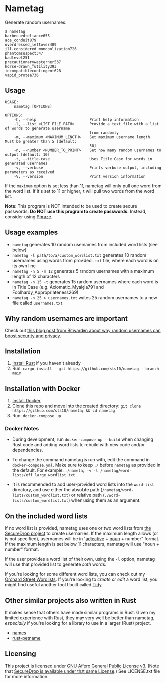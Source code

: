 # Nametag

Generate random usernames.

```text
$ nametag
barbecuedreliance655
ace_conduit879
overdressed_leftover489
ill-considered_monopolization726
phantomsuspect347
badlevel251
precautionarywesterner537
horse-drawn_futility393
incompatiblecontingent628
vapid_protea736
```

## Usage

```text
USAGE:
    nametag [OPTIONS]

OPTIONS:
    -h, --help                        Print help information
    -l, --list <LIST_FILE_PATH>       Provide a text file with a list of words to generate username
                                      from randomly
    -m, --maximum <MAXIMUM_LENGTH>    Set maximum username length. Must be greater than 5 [default:
                                      50]
    -n, --number <NUMBER_TO_PRINT>    Set how many random usernames to output [default: 10]
    -t, --title-case                  Uses Title Case for words in generated usernames
    -v, --verbose                     Prints verbose output, including parameters as received
    -V, --version                     Print version information
```

If the `maximum` option is set less than 11, nametag will only pull one word from the word list. If it's set to 11 or higher, it will pull two words from the word list.

**Note**: This program is NOT intended to be used to create secure passwords. **Do NOT use this program to create passwords.** Instead, consider using [Phraze](https://github.com/sts10/phraze).

## Usage examples

- `nametag` generates 10 random usernames from included word lists (see below)
- `nametag -l path/to/a/custom_wordlist.txt` generates 10 random usernames using words from provided `.txt` file, where each word is on its own line
- `nametag -n 5 -m 12` generates 5 random usernames with a maximum length of 12 characters
- `nametag -n 15 -t` generates 15 random usernames where each word is in Title Case (e.g. Axiomatic_Myalgia791 and Foolhardy_Appropriateness269)
- `nametag -n 25 > usernames.txt` writes 25 random usernames to a new file called `usernames.txt`

## Why random usernames are important

Check out [this blog post from Bitwarden about why random usernames can boost security and privacy](https://bitwarden.com/blog/whats-in-a-user-name/).

## Installation

1. [Install Rust](https://www.rust-lang.org/tools/install) if you haven't already
2. Run: `cargo install --git https://github.com/sts10/nametag --branch main`

## Installation with Docker

1. [Install Docker](https://docs.docker.com/get-docker)
2. Clone this repo and move into the created directory: `git clone https://github.com/sts10/nametag && cd nametag`
3. Run: `docker-compose up`

### Docker Notes

- During development, run `docker-compose up --build` when changing Rust code and adding word lists to rebuild with new code and/or dependencies.

- To change the command nametag is run with, edit the command in `docker-compose.yml`. Make sure to keep `./` before `nametag` as provided in the default. For example: `./nametag -v -l /nametag/word-lists/eff_large_wordlist.txt`

- It is recommended to add user-provided word lists into the `word-list` directory, and use either the absolute path (`/nametag/word-lists/custom_wordlist.txt`) or relative path (`./word-lists/custom_wordlist.txt`) when using them as an argument.

## On the included word lists

If no word list is provided, nametag uses one or two word lists from [the SecureDrop project](https://github.com/freedomofpress/securedrop/) to create usernames. If the maximum length allows (or is not specified), usernames will be in "[adjective](https://github.com/freedomofpress/securedrop/blob/develop/securedrop/dictionaries/adjectives.txt) + [noun](https://github.com/freedomofpress/securedrop/blob/develop/securedrop/dictionaries/nouns.txt) + number" format. If the maximum length is set below 11 characters, nametag will use "noun + number" format.

If the user provides a word list of their own, using the `-l` option, nametag will use that provided list to generate _both_ words. 

If you're looking for some different word lists, you can check out my [Orchard Street Wordlists](https://github.com/sts10/orchard-street-wordlists). If you're looking to _create or edit_ a word list, you might find useful another tool I built called [Tidy](https://github.com/sts10/tidy).

## Other similar projects also written in Rust

It makes sense that others have made similar programs in Rust. Given my limited experience with Rust, they may very well be better than nametag, _especially_ if you're looking for a library to use in a larger (Rust) project.

- [names](https://github.com/fnichol/names)
- [rust-petname](https://github.com/allenap/rust-petname)

## Licensing

This project is licensed under [GNU Affero General Public License v3](https://www.gnu.org/licenses/agpl-3.0.en.html). (Note that [SecureDrop is available under that same License](https://github.com/freedomofpress/securedrop/blob/develop/LICENSE).) See LICENSE.txt file for more information.
